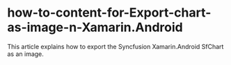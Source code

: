 # how-to-content-for-Export-chart-as-image-n-Xamarin.Android
This article explains how to export the Syncfusion Xamarin.Android SfChart as an image.
